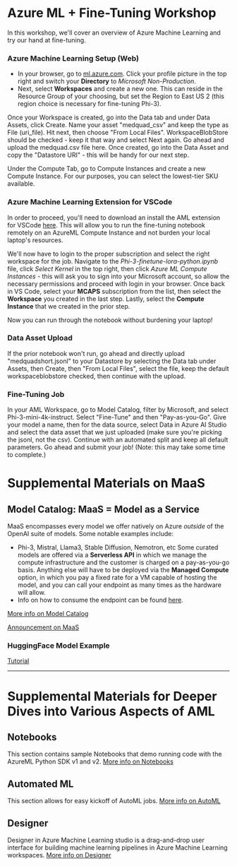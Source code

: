 # Azure ML + Fine-Tuning Workshop

In this workshop, we'll cover an overview of Azure Machine Learning and try our hand at fine-tuning.

### Azure Machine Learning Setup (Web)

- In your browser, go to [ml.azure.com](ml.azure.com). Click your profile picture in the top right and switch your **Directory** to *Microsoft Non-Production*.
- Next, select **Workspaces** and create a new one. This can reside in the Resource Group of your choosing, but set the Region to East US 2 (this region choice is necessary for fine-tuning Phi-3).

Once your Workspace is created, go into the Data tab and under Data Assets, click Create. Name your asset "medquad_csv" and keep the type as File (uri_file). Hit next, then choose "From Local Files". WorkspaceBlobStore should be checked - keep it that way and select Next again. Go ahead and upload the medquad.csv file here. Once created, go into the Data Asset and copy the "Datastore URI" - this will be handy for our next step.

Under the Compute Tab, go to Compute Instances and create a new Compute Instance. For our purposes, you can select the lowest-tier SKU available.

### Azure Machine Learning Extension for VSCode

In order to proceed, you'll need to download an install the AML extension for VSCode [here](https://marketplace.visualstudio.com/items?itemName=ms-toolsai.vscode-ai). This will allow you to run the fine-tuning notebook remotely on an AzureML Compute Instance and not burden your local laptop's resources.

We'll now have to login to the proper subscription and select the right workspace for the job. Navigate to the *Phi-3-finetune-lora-python.ipynb* file, click *Select Kernel* in the top right, then click *Azure ML Compute Instances* - this will ask you to sign into your Microsoft account, so allow the necessary permissions and proceed with login in your browser. Once back in VS Code, select your **MCAPS** subscription from the list, then select the **Workspace** you created in the last step. Lastly, select the **Compute Instance** that we created in the prior step.

Now you can run through the notebook without burdening your laptop!

### Data Asset Upload

If the prior notebook won't run, go ahead and directly upload "medquadshort.jsonl" to your Datastore by selecting the Data tab under Assets, then Create, then "From Local Files", select the file, keep the default workspaceblobstore checked, then continue with the upload.

### Fine-Tuning Job

In your AML Workspace, go to Model Catalog, filter by Microsoft, and select Phi-3-mini-4k-instruct.
Select "Fine-Tune" and then "Pay-as-you-Go". Give your model a name, then for the data source, select Data in Azure AI Studio and select the data asset that we just uploaded (make sure you're picking the jsonl, not the csv). Continue with an automated split and keep all default parameters. Go ahead and submit your job! (Note: this may take some time to complete.)

# Supplemental Materials on MaaS

## Model Catalog: MaaS = Model as a Service
MaaS encompasses every model we offer natively on Azure *outside* of the OpenAI suite of models.
Some notable examples include:
- Phi-3, Mistral, Llama3, Stable Diffusion, Nemotron, etc
Some curated models are offered via a **Serverless API** in which we manage the compute infrastructure and the customer is charged on a pay-as-you-go basis.
Anything else will have to be deployed via the **Managed Compute** option, in which you pay a fixed rate for a VM capable of hosting the model, and you can call your endpoint as many times as the hardware will allow.
- Info on how to consume the endpoint can be found [here](https://learn.microsoft.com/en-us/azure/machine-learning/concept-endpoints?view=azureml-api-2).

[More info on Model Catalog](https://learn.microsoft.com/en-us/azure/machine-learning/concept-model-catalog?view=azureml-api-2)

[Announcement on MaaS](https://techcommunity.microsoft.com/t5/ai-machine-learning-blog/welcoming-mistral-phi-jais-code-llama-nvidia-nemotron-and-more/ba-p/3982699)

### HuggingFace Model Example
[Tutorial](https://learn.microsoft.com/en-us/azure/machine-learning/how-to-deploy-models-from-huggingface?view=azureml-api-2)

-----
# Supplemental Materials for Deeper Dives into Various Aspects of AML

## Notebooks
This section contains sample Notebooks that demo running code with the AzureML Python SDK v1 and v2.
[More info on Notebooks](https://learn.microsoft.com/en-us/azure/machine-learning/how-to-run-jupyter-notebooks?view=azureml-api-2)

## Automated ML

This section allows for easy kickoff of AutoML jobs.
[More info on AutoML](https://learn.microsoft.com/en-us/azure/machine-learning/concept-automated-ml?view=azureml-api-2)

## Designer

Designer in Azure Machine Learning studio is a drag-and-drop user interface for building machine learning pipelines in Azure Machine Learning workspaces.
[More info on Designer](https://learn.microsoft.com/en-us/azure/machine-learning/concept-designer?view=azureml-api-2)